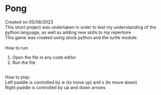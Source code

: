 # Pong
Created on 05/08/2023
<br />
This short project was undertaken in order to test my understanding of the python language, as well as adding new skills to my repertoire
<br />
This game was created using stock python and the turtle module.
<br />
<br />
How to run:
<br />
1. Open the file in any code editor
2. Run the file
<br />
How to play:
<br />
Left paddle is controlled by w (to move up) and s (to move down)
<br />
Right paddle is controlled by up and down arrows
